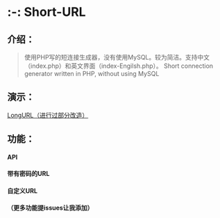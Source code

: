 # :-: **Short-URL**
## **介绍：**
> 使用PHP写的短连接生成器，没有使用MySQL。较为简洁。支持中文（index.php）和英文界面（index-Engilsh.php）。
> Short connection generator written in PHP, without using MySQL

## 演示：
[LongURL（进行过部分改造）](https://longlonglonglonglonglonglonglonglonglonglonglong.nl.eu.org/)

## 功能：
#### API
#### 带有密码的URL
#### 自定义URL
**（更多功能提issues让我添加）**

